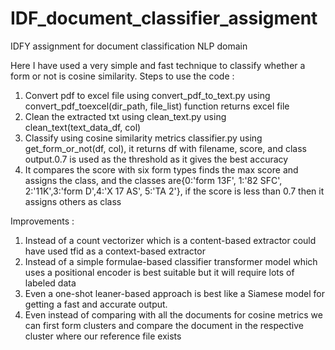 # IDF_document_classifier_assigment
IDFY assignment for document classification NLP domain

Here I have used a very simple and fast technique to classify whether a form or not is cosine similarity.
Steps to use the code :

1) Convert pdf to excel file using convert_pdf_to_text.py using convert_pdf_toexcel(dir_path, file_list) function returns excel file
2) Clean the extracted txt using clean_text.py using clean_text(text_data_df, col)
3) Classify using cosine similarity metrics classifier.py using get_form_or_not(df, col), it returns df with filename, score, and class output.0.7 is used as the threshold as it gives the best accuracy
4) It compares the score with six form types finds the max score and assigns the class, and  the classes are{0:'form 13F', 1:'82 SFC', 2:'11K',3:'form D',4:'X 17 AS', 5:'TA 2'}, if the score is less than 0.7 then it assigns others as class

Improvements :

1) Instead of a count vectorizer which is a content-based extractor could have used tfid as a context-based extractor
2) Instead  of a simple formulae-based classifier transformer model which uses a positional encoder is best suitable but it will require lots of labeled data
3) Even a one-shot leaner-based approach is best like a Siamese model for getting a fast and accurate output.
4) Even instead of comparing with all the documents for cosine metrics we can first form clusters and compare the document in the respective cluster where our reference file exists 

